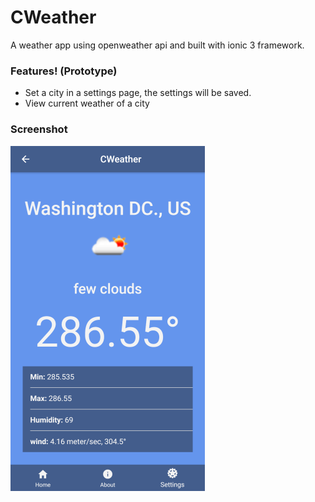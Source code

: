 # CWeather

A weather app using openweather api and built with ionic 3 framework.

### Features! (Prototype)

  - Set a city in a settings page, the settings will be saved.
  - View current weather of a city

### Screenshot

![Home page](https://github.com/ChandreshL/CWeather/blob/9334b73a9b595fb48aaa805945accee93a7400d7/cweather_sm.png)
